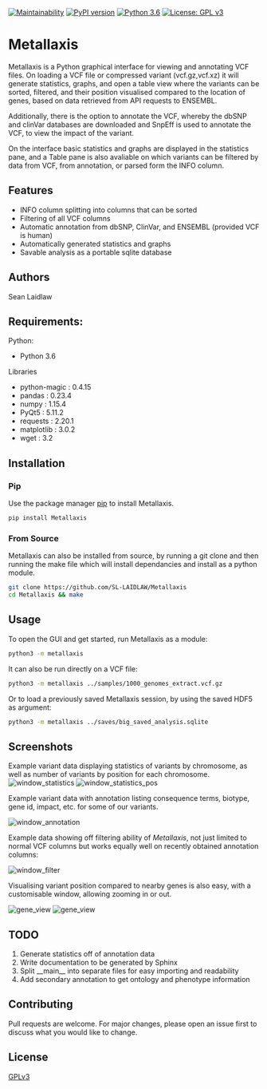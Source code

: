 [![Maintainability](https://api.codeclimate.com/v1/badges/636053f63e1587622300/maintainability)](https://codeclimate.com/github/SL-LAIDLAW/Metallaxis/maintainability)
[![PyPI version](https://badge.fury.io/py/Metallaxis.svg)](https://badge.fury.io/py/Metallaxis)
[![Python 3.6](https://img.shields.io/badge/python-3.6-blue.svg)](https://www.python.org/downloads/release/python-360/)
[![License: GPL v3](https://img.shields.io/badge/License-GPLv3-blue.svg)](https://www.gnu.org/licenses/gpl-3.0)

# Metallaxis

Metallaxis is a Python graphical interface for viewing and annotating VCF
files. On loading a VCF file or compressed variant (vcf.gz,vcf.xz) it will generate statistics, graphs, and open a table view where the variants can be sorted, filtered, and their position visualised compared to the location of genes, based on data retrieved from API requests to ENSEMBL.

Additionally, there is the option to annotate the VCF, whereby the dbSNP and clinVar databases are downloaded and SnpEff is used to annotate the VCF, to view the impact of the variant.

On the interface basic statistics and graphs are displayed in the
statistics pane, and a Table pane is also avaliable on which variants can be
filtered by data from VCF, from annotation, or parsed form the INFO column.

## Features
- INFO column splitting into columns that can be sorted
- Filtering of all VCF columns
- Automatic annotation from dbSNP, ClinVar, and ENSEMBL (provided VCF is human)
- Automatically generated statistics and graphs
- Savable analysis as a portable sqlite database

## Authors
Sean Laidlaw

## Requirements:
Python:
- Python 3.6

Libraries
- python-magic : 0.4.15
- pandas : 0.23.4
- numpy : 1.15.4
- PyQt5 : 5.11.2
- requests : 2.20.1
- matplotlib : 3.0.2
- wget : 3.2


## Installation

### Pip
Use the package manager [pip](https://pip.pypa.io/en/stable/) to install
Metallaxis.

```bash
pip install Metallaxis
```

### From Source
Metallaxis can also be installed from source, by running a git clone and then
running the make file which will install dependancies and install as a python
module.

```bash
git clone https://github.com/SL-LAIDLAW/Metallaxis
cd Metallaxis && make
```


## Usage
To open the GUI and get started, run Metallaxis as a module:
```bash
python3 -m metallaxis
```

It can also be run directly on a VCF file:
```bash
python3 -m metallaxis ../samples/1000_genomes_extract.vcf.gz
```

Or to load a previously saved Metallaxis session, by using the saved HDF5 as
argument:
```bash
python3 -m metallaxis ../saves/big_saved_analysis.sqlite
```


## Screenshots

Example variant data displaying statistics of variants by chromosome, as well as number of variants by position for each chromosome.
![window_statistics](img/interface_window_statistics.png)
![window_statistics_pos](img/interface_window_statistics_pos.png)

Example variant data with annotation listing consequence terms, biotype, gene id, impact, etc. for some of our variants.

![window_annotation](img/interface_window_annotation.png)

Example data showing off filtering ability of _Metallaxis_, not just limited to normal VCF columns but works equally well on recently obtained annotation columns:

![window_filter](img/interface_window_filter.png)

Visualising variant position compared to nearby genes is also easy, with a customisable window, allowing zooming in or out.

![gene_view](img/interface_window_gene_view.png)
![gene_view](img/interface_window_gene_view_zoom.png)


## TODO
1. Generate statistics off of annotation data
1. Write documentation to be generated by Sphinx
1. Split \_\_main__ into separate files for easy importing and readability
1. Add secondary annotation to get ontology and phenotype information


## Contributing
Pull requests are welcome. For major changes, please open an issue first to discuss what you would like to change.

## License
[GPLv3](https://choosealicense.com/licenses/gpl-3.0/)
